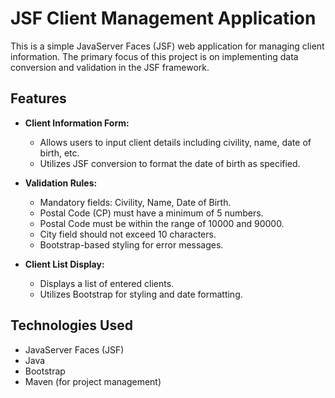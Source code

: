 # JSF Client Management Application

This is a simple JavaServer Faces (JSF) web application for managing client information. The primary focus of this project is on implementing data conversion and validation in the JSF framework.

## Features

- **Client Information Form:**
  - Allows users to input client details including civility, name, date of birth, etc.
  - Utilizes JSF conversion to format the date of birth as specified.

- **Validation Rules:**
  - Mandatory fields: Civility, Name, Date of Birth.
  - Postal Code (CP) must have a minimum of 5 numbers.
  - Postal Code must be within the range of 10000 and 90000.
  - City field should not exceed 10 characters.
  - Bootstrap-based styling for error messages.

- **Client List Display:**
  - Displays a list of entered clients.
  - Utilizes Bootstrap for styling and date formatting.

## Technologies Used

- JavaServer Faces (JSF)
- Java
- Bootstrap
- Maven (for project management)
